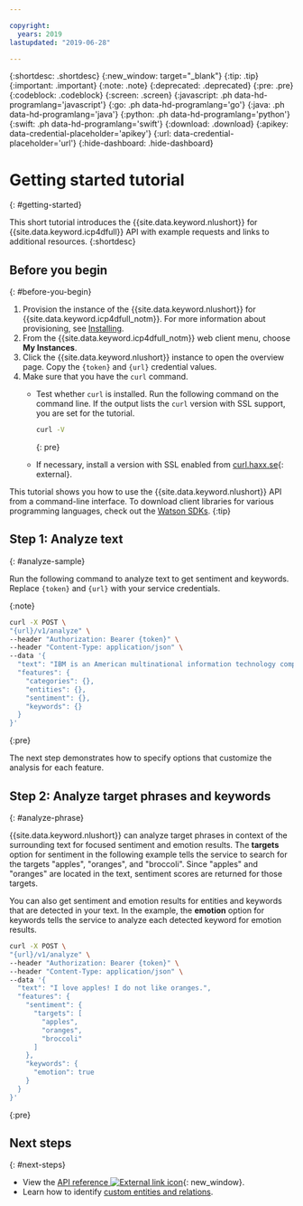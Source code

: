 ```yaml
---

copyright:
  years: 2019
lastupdated: "2019-06-28"

---
```


{:shortdesc: .shortdesc}
{:new_window: target="_blank"}
{:tip: .tip}
{:important: .important}
{:note: .note}
{:deprecated: .deprecated}
{:pre: .pre}
{:codeblock: .codeblock}
{:screen: .screen}
{:javascript: .ph data-hd-programlang='javascript'}
{:go: .ph data-hd-programlang='go'}
{:java: .ph data-hd-programlang='java'}
{:python: .ph data-hd-programlang='python'}
{:swift: .ph data-hd-programlang='swift'}
{:download: .download}
{:apikey: data-credential-placeholder='apikey'}
{:url: data-credential-placeholder='url'}
{:hide-dashboard: .hide-dashboard}

# Getting started tutorial
{: #getting-started}

This short tutorial introduces the {{site.data.keyword.nlushort}} for {{site.data.keyword.icp4dfull}} API with example requests and links to additional resources.
{:shortdesc}

## Before you begin
{: #before-you-begin}

1.  Provision the instance of the {{site.data.keyword.nlushort}} for {{site.data.keyword.icp4dfull_notm}}. For more information about provisioning, see [Installing](/docs/natural-language-understanding-data?topic=natural-language-understanding-data-install).
2.  From the {{site.data.keyword.icp4dfull_notm}} web client menu, choose **My Instances**.
3.  Click the {{site.data.keyword.nlushort}} instance to open the overview page. Copy the `{token}` and `{url}` credential values.
4.  Make sure that you have the `curl` command.
    - Test whether `curl` is installed. Run the following command on the command line. If the output lists the `curl` version with SSL support, you are set for the tutorial.

        ```bash
        curl -V
        ```
        {: pre}

    - If necessary, install a version with SSL enabled from [curl.haxx.se](https://curl.haxx.se/){: external}.


This tutorial shows you how to use the {{site.data.keyword.nlushort}} API from a command-line interface. To download client libraries for various programming languages, check out the [Watson SDKs](/docs/natural-language-understanding-data?topic=watson-using-sdks#using-sdks).
{:tip}

## Step 1: Analyze text
{: #analyze-sample}

Run the following command to analyze text to get sentiment and keywords. <span class="hide-dashboard">Replace `{token}` and `{url}` with your service credentials.</span>


{:note}

```bash
curl -X POST \
"{url}/v1/analyze" \
--header "Authorization: Bearer {token}" \
--header "Content-Type: application/json" \
--data '{
  "text": "IBM is an American multinational information technology company headquartered in Armonk, New York, with operations in over 170 countries",
  "features": {
    "categories": {},
    "entities": {},
    "sentiment": {},
    "keywords": {}
  }
}'
```
{:pre}

The next step demonstrates how to specify options that customize the analysis for each feature.

## Step 2: Analyze target phrases and keywords
{: #analyze-phrase}

{{site.data.keyword.nlushort}} can analyze target phrases in context of the surrounding text for focused sentiment and emotion results. The **targets** option for sentiment in the following example tells the service to search for the targets "apples", "oranges", and "broccoli". Since "apples" and "oranges" are located in the text, sentiment scores are returned for those targets.

You can also get sentiment and emotion results for entities and keywords that are detected in your text. In the example, the **emotion** option for keywords tells the service to analyze each detected keyword for emotion results.

```bash
curl -X POST \
"{url}/v1/analyze" \
--header "Authorization: Bearer {token}" \
--header "Content-Type: application/json" \
--data '{
  "text": "I love apples! I do not like oranges.",
  "features": {
    "sentiment": {
      "targets": [
        "apples",
        "oranges",
        "broccoli"
      ]
    },
    "keywords": {
      "emotion": true
    }
  }
}'
```
{:pre}

## Next steps
{: #next-steps}

- View the [API reference ![External link icon](../../icons/launch-glyph.svg "External link icon")](https://{DomainName}/apidocs/natural-language-understanding-data){: new_window}.
- Learn how to identify [custom entities and relations](/docs/natural-language-understanding-data?topic=natural-language-understanding-data-customizing).
